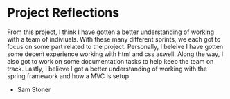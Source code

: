 # Project Reflections
From this project, I think I have gotten a better understanding of working with a team of indiviuals.  With these  many different sprints, we each got to focus on some part related to the project.  Personally, I beleive I have gotten some decent experience working with html and css aswell.  Along the way, I also got to work on some documentation tasks to help keep the team on track.  Lastly, I believe I got a better understanding of working with the spring framework and how a MVC is setup. 
- Sam Stoner

